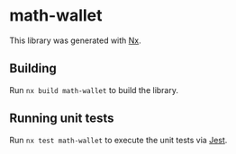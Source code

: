 # math-wallet

This library was generated with [Nx](https://nx.dev).

## Building

Run `nx build math-wallet` to build the library.

## Running unit tests

Run `nx test math-wallet` to execute the unit tests via [Jest](https://jestjs.io).

